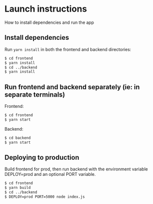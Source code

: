 # Launch instructions

How to install dependencies and run the app

## Install dependencies

Run `yarn install` in both the frontend and backend directories:

```bash
$ cd frontend
$ yarn install
$ cd ../backend
$ yarn install
```

## Run frontend and backend separately (ie: in separate terminals)

Frontend:
```bash
$ cd frontend
$ yarn start
```

Backend:
```bash
$ cd backend
$ yarn start
```

## Deploying to production

Build frontend for prod, then run backend with the environment variable DEPLOY=prod and an optional PORT variable.
```bash
$ cd frontend
$ yarn build
$ cd ../backend
$ DEPLOY=prod PORT=5000 node index.js
```
